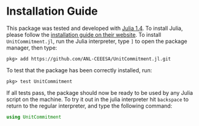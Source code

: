 # Installation Guide

This package was tested and developed with [Julia 1.4](https://julialang.org/). To install Julia, please
follow the [installation guide on their website](https://julialang.org/downloads/platform.html).
To install `UnitCommitment.jl`, run the Julia interpreter, type `]` to open the
package manager, then type:

```text
pkg> add https://github.com/ANL-CEEESA/UnitCommitment.jl.git
```

To test that the package has been correctly installed, run:

```text
pkg> test UnitCommitment
```

If all tests pass, the package should now be ready to be used by any Julia script on the machine. To try it out in the julia interpreter hit `backspace` to return to the regular interpreter, and type the following command:
```julia
using UnitCommitment
```
